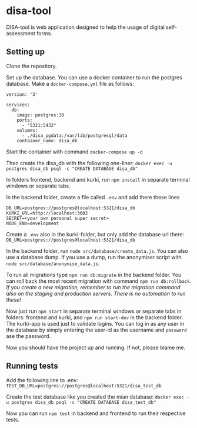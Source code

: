 # disa-tool

DISA-tool is web application designed to help the usage of digital self-assessment forms.

## Setting up
Clone the repository.

Set up the database. You can use a docker container to run the postgres database.
Make a `docker-compose.yml` file as follows:
```
version: '3'

services:
  db:
    image: postgres:10
    ports:
      - "5321:5432"
    volumes:
      - ./disa_pgdata:/var/lib/postgresql/data
    container_name: disa_db
```
Start the container with command `docker-compose up -d`

Then create the disa_db with the following one-liner:
`docker exec -u postgres disa_db psql -c "CREATE DATABASE disa_db"`

In folders frontend, backend and kurki, run `npm install` in separate terminal windows or separate tabs.

In the backend folder, create a file called `.env` and add there these lines 
```
DB_URL=postgres://postgres@localhost:5321/disa_db
KURKI_URL=http://localhost:3002
SECRET=<your own personal super secret>
NODE_ENV=development
```

Create a `.env` also in the kurki-folder, but only add the database url there: `DB_URL=postgres://postgres@localhost:5321/disa_db`

In the backend folder, run `node src/database/create_data.js`. You can also use a database dump. If you use a dump, run the anonymiser script with `node src/database/anonymise_data.js`.

To run all migrations type `npm run db:migrate` in the backend folder. You can roll back the most recent migration with command `npm run db:rollback`. _If you create a new migration, remember to run the migration command also on the staging and production servers. There is no automation to run these!_

Now just run `npm start` in separate terminal windows or separate tabs in folders: frontend and kurki, and `npm run start-dev` in the backend folder. The kurki-app is used just to validate logins. You can log in as any user in the database by simply entering the user-id as the username and `password` ase the password.

Now you should have the project up and running. If not, please blame me.

## Running tests

Add the following line to .env: `TEST_DB_URL=postgres://postgres@localhost:5321/disa_test_db`

Create the test database like you created the mian database:
`docker exec -u postgres disa_db psql -c "CREATE DATABASE disa_test_db"`

Now you can run `npm test` in backend and frontend to run their respective tests.
